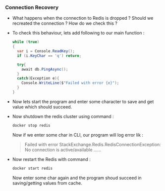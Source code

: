 ### Connection Recovery

- What happens when the connection to Redis is dropped ? Should we recreated the connection ? How do we check this ? 

- To check this behaviour, lets add following to our main function : 

  ```csharp
  while (true)
  {
    var i = Console.ReadKey();
    if (i.KeyChar == 'q') return;
  
    try{
      await db.PingAsync();
    }
    catch(Exception e){
      Console.WriteLine($"Failed with error {e}");
    }
  }
  ```

- Now lets start the program and enter some character to save and get value which should succeed.

- Now shutdown the redis cluster using command : 

  ```bash
  docker stop redis
  ```

  Now if we enter some char in CLI, our program will log error lik : 

  > Failed with error StackExchange.Redis.RedisConnectionException: No connection is active/available ......

- Now restart the Redis with command : 

  ```bash
  docker start redis
  ```

  Now enter some char again and the program shoud succeed in saving/getting values from cache.


